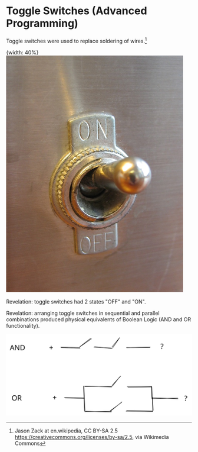 
#  Toggle Switches (Advanced Programming)


Toggle switches were used to replace soldering of wires.[^jz]

{width: 40%}
![On-Off_Switch.jpg| 130](resources/On-Off_Switch.jpg)

[^jz]:Jason Zack at en.wikipedia, CC BY-SA 2.5 <https://creativecommons.org/licenses/by-sa/2.5>, via Wikimedia Commons

Revelation: toggle switches had 2 states "OFF" and "ON".

Revelation: arranging toggle switches in sequential and parallel combinations produced physical equivalents of Boolean Logic (AND and OR functionality).

![Boolean.svg](resources/Boolean.svg)